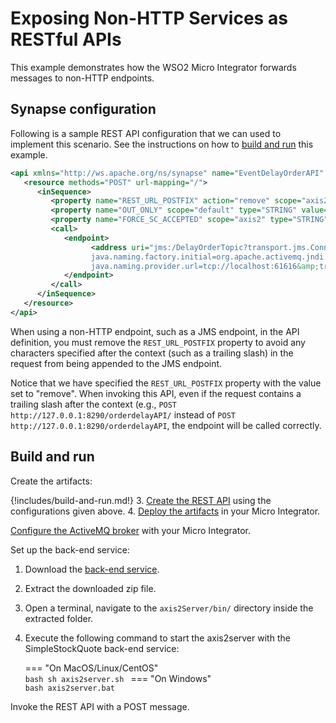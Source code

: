 # Exposing Non-HTTP Services as RESTful APIs
This example demonstrates how the WSO2 Micro Integrator forwards messages to non-HTTP endpoints.

## Synapse configuration

Following is a sample REST API configuration that we can used to implement this scenario. See the instructions on how to [build and run](#build-and-run) this example.

```xml
<api xmlns="http://ws.apache.org/ns/synapse" name="EventDelayOrderAPI" context="/orderdelayAPI"> 
   <resource methods="POST" url-mapping="/"> 
      <inSequence> 
         <property name="REST_URL_POSTFIX" action="remove" scope="axis2"/>
         <property name="OUT_ONLY" scope="default" type="STRING" value="true"/>
         <property name="FORCE_SC_ACCEPTED" scope="axis2" type="STRING" value="true"/>
         <call> 
            <endpoint> 
                  <address uri="jms:/DelayOrderTopic?transport.jms.ConnectionFactoryJNDIName=TopicConnectionFactory&amp;
                  java.naming.factory.initial=org.apache.activemq.jndi.ActiveMQInitialContextFactory&amp;
                  java.naming.provider.url=tcp://localhost:61616&amp;transport.jms.DestinationType=topic"/>
            </endpoint> 
         </call> 
      </inSequence> 
   </resource> 
</api>
```

When using a non-HTTP endpoint, such as a JMS endpoint, in the API definition, you must remove the `REST_URL_POSTFIX` property to avoid any characters specified after the context (such as a trailing slash) in the request from being appended to the JMS endpoint. 

Notice that we have specified the `REST_URL_POSTFIX` property with the value set to "remove". When invoking this API, even if the request contains a trailing slash after the context (e.g., `POST http://127.0.0.1:8290/orderdelayAPI/` instead of `POST  http://127.0.0.1:8290/orderdelayAPI`, the endpoint will be called correctly.

## Build and run

Create the artifacts:

{!includes/build-and-run.md!}
3. [Create the REST API]({{base_path}}/develop/creating-artifacts/creating-an-api) using the configurations given above.
4. [Deploy the artifacts]({{base_path}}/develop/deploy-artifacts) in your Micro Integrator.

[Configure the ActiveMQ broker]({{base_path}}/install-and-setup/setup/brokers/configure-with-activemq) with your Micro Integrator.

Set up the back-end service:

1. Download the [back-end service](https://github.com/wso2-docs/WSO2_EI/blob/master/Back-End-Service/axis2Server.zip).
2. Extract the downloaded zip file.
3. Open a terminal, navigate to the `axis2Server/bin/` directory inside the extracted folder.
4. Execute the following command to start the axis2server with the SimpleStockQuote back-end service:

    === "On MacOS/Linux/CentOS"   
          ```bash
          sh axis2server.sh
          ```
    === "On Windows"                
          ```bash
          axis2server.bat
          ```

Invoke the REST API with a POST message.